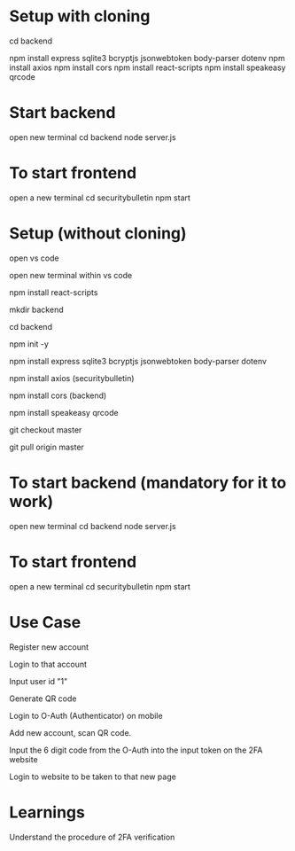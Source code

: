 # Setup with cloning
cd backend

npm install express sqlite3 bcryptjs jsonwebtoken body-parser dotenv
npm install axios
npm install cors
npm install react-scripts
npm install speakeasy qrcode

# Start backend
open new terminal
cd backend
node server.js

# To start frontend 
open a new terminal
cd securitybulletin
npm start

# Setup (without cloning)

open vs code

open new terminal within vs code 

npm install react-scripts

mkdir backend

cd backend

npm init -y

npm install express sqlite3 bcryptjs jsonwebtoken body-parser dotenv

npm install axios (securitybulletin)

npm install cors (backend)

npm install speakeasy qrcode

git checkout master

git pull origin master


# To start backend (mandatory for it to work)
open new terminal
cd backend
node server.js

# To start frontend 
open a new terminal
cd securitybulletin
npm start

# Use Case
Register new account

Login to that account

Input user id "1"

Generate QR code

Login to O-Auth (Authenticator) on mobile

Add new account, scan QR code.

Input the 6 digit code from the O-Auth into the input token on the 2FA website

Login to website to be taken to that new page

# Learnings
Understand the procedure of 2FA verification

